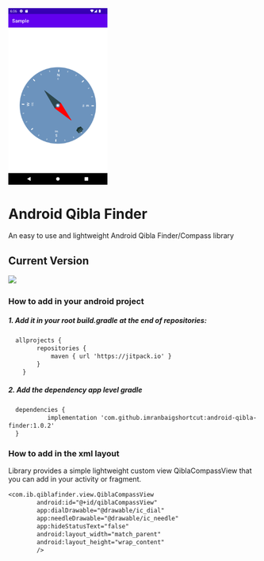 <img src="screenshot.png" width="200">


# Android Qibla Finder
An easy to use and lightweight Android Qibla Finder/Compass library

## Current Version 
[![](https://jitpack.io/v/imranbaigshortcut/android-qibla-finder.svg)](https://jitpack.io/#imranbaigshortcut/android-qibla-finder)


### How to add in your android project 

##### 1. Add it in your root build.gradle at the end of repositories:
```
  allprojects {
		repositories {
			maven { url 'https://jitpack.io' }
		}
	}
```  
##### 2. Add the dependency app level gradle
```
  dependencies {
	       implementation 'com.github.imranbaigshortcut:android-qibla-finder:1.0.2'
  }
```
  
### How to add in the xml layout

Library provides a simple lightweight custom view QiblaCompassView that you can add in your activity or fragment.

```
<com.ib.qiblafinder.view.QiblaCompassView
        android:id="@+id/qiblaCompassView"
        app:dialDrawable="@drawable/ic_dial"
        app:needleDrawable="@drawable/ic_needle"
        app:hideStatusText="false"
        android:layout_width="match_parent"
        android:layout_height="wrap_content"
        />   

```


